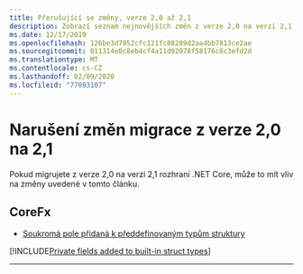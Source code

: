 ```yaml
---
title: Přerušující se změny, verze 2,0 až 2,1
description: Zobrazí seznam nejnovějších změn z verze 2,0 na verzi 2,1 rozhraní .NET Core.
ms.date: 12/17/2019
ms.openlocfilehash: 126be3d7952cfc121fc88289d2aa4bb7813ce2ae
ms.sourcegitcommit: 011314e0c8eb4cf4a11d92078f58176c8c3efd2d
ms.translationtype: MT
ms.contentlocale: cs-CZ
ms.lasthandoff: 02/09/2020
ms.locfileid: "77093107"
---
```

# <a name="breaking-changes-for-migration-from-version-20-to-21"></a>Narušení změn migrace z verze 2,0 na 2,1

Pokud migrujete z verze 2,0 na verzi 2,1 rozhraní .NET Core, může to mít vliv na změny uvedené v tomto článku.

## <a name="corefx"></a>CoreFx

- [Soukromá pole přidaná k předdefinovaným typům struktury](#private-fields-added-to-built-in-struct-types)

[!INCLUDE[Private fields added to built-in struct types](~/includes/core-changes/corefx/2.1/instantiate-struct.md)]

***
